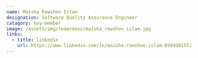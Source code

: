 ```yaml
---
name: Maisha Rowshon Islam
designation: Software Quality Assurance Engineer
catagory: key-member
image: /assets/img/team/devs/maisha_rowshon_islam.jpg
links:
  - title: linkedin
    url: https://www.linkedin.com/in/maisha-rowshon-islam-694499155/
---
```


